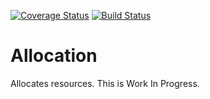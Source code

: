 [![Coverage Status](https://coveralls.io/repos/github/matiasg/allocation/badge.svg&service=github)](https://coveralls.io/github/matiasg/allocation)
[![Build Status](https://travis-ci.org//matiasg/allocation.svg)](https://travis-ci.org/matiasg/allocation)

Allocation
==========

Allocates resources.
This is Work In Progress.
